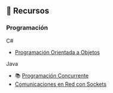 ## :memo: Recursos
### Programación

C#
- [Programación Orientada a Objetos](/prg/csharp/poo)

Java
- :books: [Programación Concurrente](/prg/java/concurrente)
- [Comunicaciones en Red con Sockets](/prg/java/comunicaciones)


